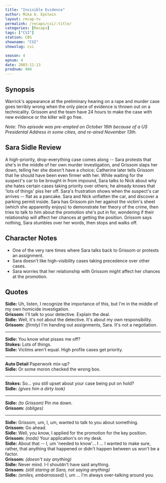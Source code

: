 ```yaml
---
title: "Invisible Evidence"
author: Mika A. Epstein
layout: recap-tv
permalink: /recaps/csi/:title/
categories: [Recaps]
tags: ["CSI"]
station: CBS
showname: "CSI"
showslug: csi

season: 4
epnum: 4
date: 2003-11-13
prodnum: 404  
---
```


## Synopsis

Warrick's appearance at the preliminary hearing on a rape and murder case goes terribly wrong when the only piece of evidence is thrown out on a technicality. Grissom and the team have 24 hours to make the case with new evidence or the killer will go free.

_Note: This episode was pre-empted on October 16th because of a US Presidental Address in some cities, and re-aired November 13th._

## Sara Sidle Review

A high-priority, drop-everything case comes along -- Sara protests that she's in the middle of her own murder investigation, and Grissom slaps her down, telling her she doesn't have a choice; Catherine later tells Grissom that he should have been even firmer with her. While waiting for the suspect's car to be brought in from impound, Sara talks to Nick about why she hates certain cases taking priority over others; he already knows that 'lots of things' piss her off. Sara's frustration shows when the suspect's car arrives -- flat as a pancake. Sara and Nick unflatten the car, and discover a parking permit inside. Sara has Grissom pin her against the victim's sheet (which she apparently enjoys) to demonstrate her theory of the crime, then tries to talk to him about the promotion she's put in for, wondering if their relationship will affect her chances at getting the position. Grissom says nothing, Sara stumbles over her words, then stops and walks off.

## Character Notes

* One of the very rare times where Sara talks back to Grissom or protests an assignment.   
* Sara doesn't like high-visibility cases taking precedence over other cases.  
* Sara worries that her relationship with Grissom might affect her chances at the promotion.

## Quotes

**Sidle:** Uh, listen, I recognize the importance of this, but I'm in the middle of my own homicide investigation.  
**Grissom:** I'll talk to your detective. Explain the deal.  
**Sidle:** Well, it's not about the detective. It's about my own responsibility.  
**Grissom:** _(firmly)_ I'm handing out assignments, Sara. It's not a negotiation.  

- - -

**Sidle:** You know what pisses me off?  
**Stokes:** Lots of things.  
**Sidle:** Victims aren't equal. High profile cases get priority.  

- - -

**Auto Detail** Paperwork mix-up?  
**Sidle:** Or some moron checked the wrong box.  

- - -

**Stokes:** So... you still upset about your case being put on hold?  
**Sidle:** _(gives him a dirty look)_  

- - -

**Sidle:** _(to Grissom)_ Pin me down.  
**Grissom:** _(obliges)_  

- - -

**Sidle:** Grissom, um, I, um, wanted to talk to you about something.  
**Grissom:** Go ahead.  
**Sidle:** Well, you know, I applied for the promotion for the key position.  
**Grissom:** _(nods)_ Your application's on my desk.  
**Sidle:** About that -- I, um 'needed to know'... I ... I wanted to make sure, rather, that anything that happened or didn't happen between us won't be a factor.  
**Grissom:** _(doesn't say anything)_  
**Sidle:** Never mind. I-I shouldn't have said anything.  
**Grissom:** _(still staring at Sara, not saying anything)_  
**Sidle:** _(smiles, embarrassed)_ I, um ... I'm always over-talking around you.
